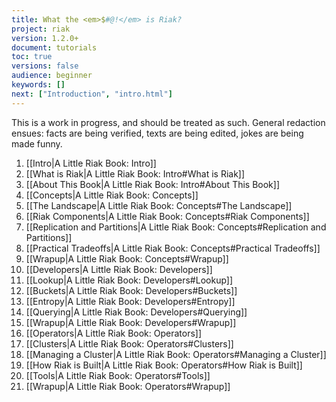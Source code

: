 ```yaml
---
title: What the <em>$#@!</em> is Riak?
project: riak
version: 1.2.0+
document: tutorials
toc: true
versions: false
audience: beginner
keywords: []
next: ["Introduction", "intro.html"]
---
```


This is a work in progress, and should be treated as such. General redaction ensues:
facts are being verified, texts are being edited, jokes are being made funny.

1. [[Intro|A Little Riak Book: Intro]]
  1. [[What is Riak|A Little Riak Book: Intro#What is Riak]]
  1. [[About This Book|A Little Riak Book: Intro#About This Book]]
1. [[Concepts|A Little Riak Book: Concepts]]
  1. [[The Landscape|A Little Riak Book: Concepts#The Landscape]]
  1. [[Riak Components|A Little Riak Book: Concepts#Riak Components]]
  1. [[Replication and Partitions|A Little Riak Book: Concepts#Replication and Partitions]]
  1. [[Practical Tradeoffs|A Little Riak Book: Concepts#Practical Tradeoffs]]
  1. [[Wrapup|A Little Riak Book: Concepts#Wrapup]]
1. [[Developers|A Little Riak Book: Developers]]
  1. [[Lookup|A Little Riak Book: Developers#Lookup]]
  1. [[Buckets|A Little Riak Book: Developers#Buckets]]
  1. [[Entropy|A Little Riak Book: Developers#Entropy]]
  1. [[Querying|A Little Riak Book: Developers#Querying]]
  1. [[Wrapup|A Little Riak Book: Developers#Wrapup]]
1. [[Operators|A Little Riak Book: Operators]]
  1. [[Clusters|A Little Riak Book: Operators#Clusters]]
  1. [[Managing a Cluster|A Little Riak Book: Operators#Managing a Cluster]]
  1. [[How Riak is Built|A Little Riak Book: Operators#How Riak is Built]]
  1. [[Tools|A Little Riak Book: Operators#Tools]]
  1. [[Wrapup|A Little Riak Book: Operators#Wrapup]]

<!-- 1. [[Notes|A Little Riak Book: Notes]]
  1. [[A Short Note on MDC|A Little Riak Book: Notes#A Short Note on MDC]]
  1. [[A Short Note on RiakCS|A Little Riak Book: Notes#A Short Note on RiakCS]]
 -->
